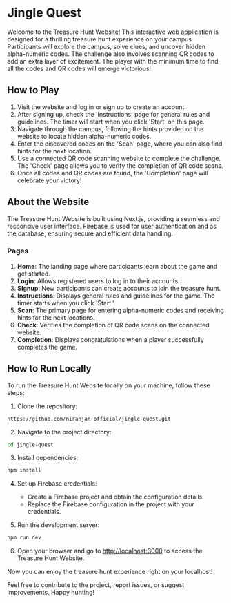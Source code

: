 # Jingle Quest

Welcome to the Treasure Hunt Website! This interactive web application is designed for a thrilling treasure hunt experience on your campus. Participants will explore the campus, solve clues, and uncover hidden alpha-numeric codes. The challenge also involves scanning QR codes to add an extra layer of excitement. The player with the minimum time to find all the codes and QR codes will emerge victorious!

## How to Play

1. Visit the website and log in or sign up to create an account.
2. After signing up, check the 'Instructions' page for general rules and guidelines. The timer will start when you click 'Start' on this page.
3. Navigate through the campus, following the hints provided on the website to locate hidden alpha-numeric codes.
4. Enter the discovered codes on the 'Scan' page, where you can also find hints for the next location.
5. Use a connected QR code scanning website to complete the challenge. The 'Check' page allows you to verify the completion of QR code scans.
6. Once all codes and QR codes are found, the 'Completion' page will celebrate your victory!

## About the Website

The Treasure Hunt Website is built using Next.js, providing a seamless and responsive user interface. Firebase is used for user authentication and as the database, ensuring secure and efficient data handling.

### Pages

1. **Home**: The landing page where participants learn about the game and get started.
2. **Login**: Allows registered users to log in to their accounts.
3. **Signup**: New participants can create accounts to join the treasure hunt.
4. **Instructions**: Displays general rules and guidelines for the game. The timer starts when you click 'Start.'
5. **Scan**: The primary page for entering alpha-numeric codes and receiving hints for the next locations.
6. **Check**: Verifies the completion of QR code scans on the connected website.
7. **Completion**: Displays congratulations when a player successfully completes the game.

## How to Run Locally

To run the Treasure Hunt Website locally on your machine, follow these steps:

1. Clone the repository:

```bash
https://github.com/niranjan-official/jingle-quest.git
```

2. Navigate to the project directory:

```bash
cd jingle-quest
```

3. Install dependencies:

```bash
npm install
```

4. Set up Firebase credentials:
   - Create a Firebase project and obtain the configuration details.
   - Replace the Firebase configuration in the project with your credentials.

5. Run the development server:

```bash
npm run dev
```

6. Open your browser and go to [http://localhost:3000](http://localhost:3000) to access the Treasure Hunt Website.

Now you can enjoy the treasure hunt experience right on your localhost!

Feel free to contribute to the project, report issues, or suggest improvements. Happy hunting!
